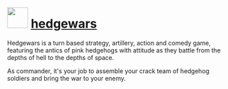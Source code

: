 ﻿# <img src="https://cdn.rawgit.com/chocolatey/chocolatey-coreteampackages/edba4a5849ff756e767cba86641bea97ff5721fe/icons/hedgewars.png" width="48" height="48"/> [hedgewars](https://chocolatey.org/packages/hedgewars)


Hedgewars is a turn based strategy, artillery, action and comedy game, featuring the antics of pink hedgehogs with attitude as they battle from the depths of hell to the depths of space.

As commander, it's your job to assemble your crack team of hedgehog soldiers and bring the war to your enemy.

